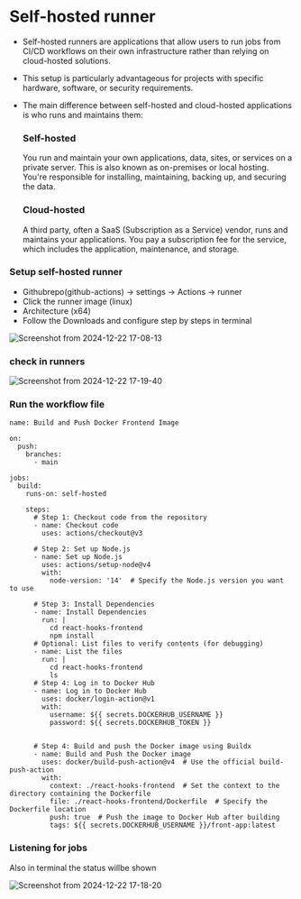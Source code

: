 
# Self-hosted runner

- Self-hosted runners are applications that allow users to run jobs from CI/CD workflows on their own infrastructure rather than relying on cloud-hosted solutions. 
- This setup is particularly advantageous for projects with specific hardware, software, or security requirements.
- The main difference between self-hosted and cloud-hosted applications is who runs and maintains them: 
  ### Self-hosted
  You run and maintain your own applications, data, sites, or services on a   private server. This is also known as on-premises or local hosting. You're responsible for installing, maintaining, backing up, and securing the data.

  ### Cloud-hosted
  A third party, often a SaaS (Subscription as a Service) vendor, runs and maintains your applications. You pay a subscription fee for the service, which includes the application, maintenance, and storage.

### Setup self-hosted runner

- Githubrepo(github-actions) -> settings -> Actions -> runner
- Click the runner image (linux)
- Architecture (x64)
- Follow the Downloads and configure step by steps in terminal

![Screenshot from 2024-12-22 17-08-13](https://github.com/user-attachments/assets/535603bf-a3fb-4f2a-a21e-feee2280dff7)



### check in runners

![Screenshot from 2024-12-22 17-19-40](https://github.com/user-attachments/assets/50278c42-25b7-4310-98c9-402d622a0631)


### Run the workflow file
``` 
name: Build and Push Docker Frontend Image

on:
  push:
    branches:
      - main

jobs:
  build:
    runs-on: self-hosted

    steps:
      # Step 1: Checkout code from the repository
      - name: Checkout code
        uses: actions/checkout@v3

      # Step 2: Set up Node.js
      - name: Set up Node.js
        uses: actions/setup-node@v4
        with:
          node-version: '14'  # Specify the Node.js version you want to use

      # Step 3: Install Dependencies
      - name: Install Dependencies
        run: |
          cd react-hooks-frontend
          npm install
      # Optional: List files to verify contents (for debugging)
      - name: List the files
        run: |
          cd react-hooks-frontend
          ls
      # Step 4: Log in to Docker Hub
      - name: Log in to Docker Hub
        uses: docker/login-action@v1
        with:
          username: ${{ secrets.DOCKERHUB_USERNAME }}
          password: ${{ secrets.DOCKERHUB_TOKEN }}


      # Step 4: Build and push the Docker image using Buildx
      - name: Build and Push the Docker image
        uses: docker/build-push-action@v4  # Use the official build-push-action
        with:
          context: ./react-hooks-frontend  # Set the context to the directory containing the Dockerfile
          file: ./react-hooks-frontend/Dockerfile  # Specify the Dockerfile location
          push: true  # Push the image to Docker Hub after building
          tags: ${{ secrets.DOCKERHUB_USERNAME }}/front-app:latest
```
### Listening for jobs
Also in terminal the status willbe shown

![Screenshot from 2024-12-22 17-18-20](https://github.com/user-attachments/assets/fa07cd0e-da35-4ecb-ae9f-5e59cd4590ca)





